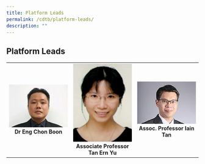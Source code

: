 ```yaml
---
title: Platform Leads
permalink: /cdtb/platform-leads/
description: ""
---
```

## Platform Leads

<table>
	<tbody>
		<tr>
			<td width="25%">
				<img style="width:200px" src="/images/Leaders/dr-eng-chon-boon.jpg">
				<div align="center"><b>Dr Eng Chon Boon</b></div>
			</td>
			<td width="25%">
				<img src="/images/Leaders/tan-ern-yu.png">
				<div align="center"><b>Associate Professor Tan Ern Yu</b></div>
			</td>
			<td width="25%">
				<img style="width:200px" src="/images/Leaders/assoc-prof-tan-bee-huat.jpg">
				<div align="center"><b>Assoc. Professor Iain Tan</b></div>
			</td>
		</tr>
	</tbody>
</table>